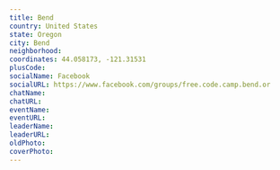 ```yaml
---
title: Bend
country: United States
state: Oregon
city: Bend
neighborhood: 
coordinates: 44.058173, -121.31531
plusCode:
socialName: Facebook
socialURL: https://www.facebook.com/groups/free.code.camp.bend.or
chatName:
chatURL:
eventName:
eventURL:
leaderName:
leaderURL:
oldPhoto: 
coverPhoto:
---
```

